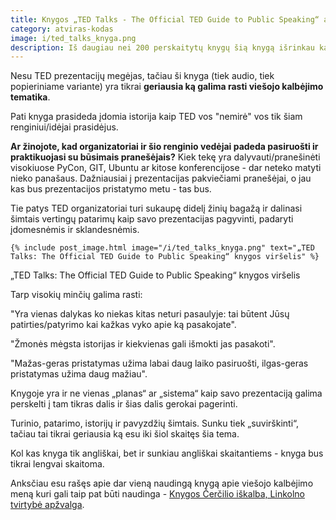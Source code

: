 ```yaml
---
title: Knygos „TED Talks - The Official TED Guide to Public Speaking“ apžvalga
category: atviras-kodas
image: i/ted_talks_knyga.png
description: Iš daugiau nei 200 perskaitytų knygų šią knygą išrinkau kaip geriausią knygą skirtą viešojo kalbėjimo įgūdžiams lavinti. Su šimtais praktinių pavyzdžių, daugybę istorijų ir tikra gyva patirtimi.
---
```


Nesu TED prezentacijų megėjas, tačiau ši knyga (tiek audio, tiek popieriniame variante) yra tikrai **geriausia ką galima rasti viešojo kalbėjimo tematika**.

Pati knyga prasideda įdomia istorija kaip TED vos "nemirė" vos tik šiam renginiui/idėjai prasidėjus.

**Ar žinojote, kad organizatoriai ir šio renginio vedėjai padeda pasiruošti ir praktikuojasi su būsimais pranešėjais?** Kiek tekę yra dalyvauti/pranešinėti visokiuose PyCon, GIT, Ubuntu ar kitose konferencijose - dar neteko matyti nieko panašaus. Dažniausiai į prezentacijas pakviečiami pranešėjai, o jau kas bus prezentacijos pristatymo metu - tas bus.

Tie patys TED organizatoriai turi sukaupę didelį žinių bagažą ir dalinasi šimtais vertingų patarimų kaip savo prezentacijas pagyvinti, padaryti įdomesnėmis ir sklandesnėmis.

    {% include post_image.html image="/i/ted_talks_knyga.png" text="„TED Talks: The Official TED Guide to Public Speaking“ knygos viršelis" %}

„TED Talks: The Official TED Guide to Public Speaking“ knygos viršelis

Tarp visokių minčių galima rasti:

"Yra vienas dalykas ko niekas kitas neturi pasaulyje: tai būtent Jūsų patirties/patyrimo kai kažkas vyko apie ką pasakojate".

"Žmonės mėgsta istorijas ir kiekvienas gali išmokti jas pasakoti".

"Mažas-geras pristatymas užima labai daug laiko pasiruošti, ilgas-geras pristatymas užima daug mažiau".

Knygoje yra ir ne vienas „planas“ ar „sistema“ kaip savo prezentaciją galima perskelti į tam tikras dalis ir šias dalis gerokai pagerinti.

Turinio, patarimo, istorijų ir pavyzdžių šimtais. Sunku tiek „suvirškinti“, tačiau tai tikrai geriausia ką esu iki šiol skaitęs šia tema.

Kol kas knyga tik angliškai, bet ir sunkiau angliškai skaitantiems - knyga bus tikrai lengvai skaitoma.

Anksčiau esu rašęs apie dar vieną naudingą knygą apie viešojo kalbėjimo meną kuri gali taip pat būti naudinga - [Knygos Čerčilio iškalba, Linkolno tvirtybė apžvalga](https://www.jarmalavicius.lt/knygos/knygos-cercilio-iskalba-linkolno-tvirtybe-apzvalga).